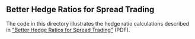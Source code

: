 Better Hedge Ratios for Spread Trading
--------------------------------------

The code in this directory illustrates the hedge ratio calculations
described in
["Better Hedge Ratios for Spread Trading"](http://quanttrader.info/public/betterHedgeRatios.pdf) (PDF).
